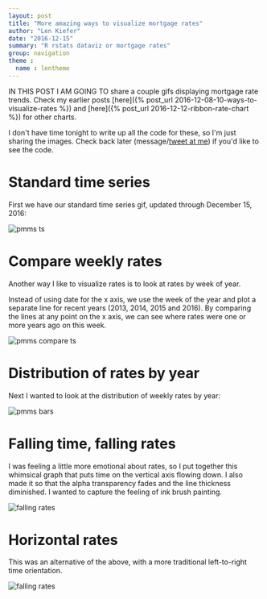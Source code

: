 ```yaml
---
layout: post
title: "More amazing ways to visualize mortgage rates"
author: "Len Kiefer"
date: "2016-12-15"
summary: "R rstats dataviz or mortgage rates"
group: navigation
theme :
  name : lentheme
---
```




IN THIS POST I AM GOING TO share a couple gifs displaying mortgage rate trends. Check my earlier posts [here]({% post_url 2016-12-08-10-ways-to-visualize-rates %}) and [here]({% post_url 2016-12-12-ribbon-rate-chart %}) for other charts.

I don't have time tonight to write up all the code for these, so I'm just sharing the images.  Check back later (message/[tweet at me](https://twitter.com/lenkiefer)) if you'd like to see the code. 

# Standard time series

First we have our standard time series gif, updated through December 15, 2016:

<img src="{{ site.url }}/img/charts_dec_15_2016/rate_12_15_2016.gif" alt="pmms ts"/>

# Compare weekly rates

Another way I like to visualize rates is to look at rates by week of year.

Instead of using date for the x axis, we use the week of the year and plot a separate line for recent years (2013, 2014, 2015 and 2016). By comparing the lines at any point on the x axis, we can see where rates were one or more years ago on this week.

<img src="{{ site.url }}/img/charts_dec_15_2016/rate_compare_dec_15_2016.gif" alt="pmms compare ts"/>


# Distribution of rates by year

Next I wanted to look at the distribution of weekly rates by year: 

<img src="{{ site.url }}/img/charts_dec_15_2016/pmms share bars dec 2016.gif" alt="pmms bars"/>

# Falling time, falling rates

I was feeling a little more emotional about rates, so I put together this whimsical graph that puts time on the vertical axis flowing down.  I also made it so that the alpha transparency fades and the line thickness diminished. I wanted to capture the feeling of ink brush painting.

<img src="{{ site.url }}/img/charts_dec_15_2016/falling time falling rates.gif" alt="falling rates"/>


# Horizontal rates

This was an alternative of the above, with a more traditional left-to-right time orientation.

<img src="{{ site.url }}/img/charts_dec_15_2016/rate stream notvertical 12 15 2016 v2.gif" alt="falling rates"/>

